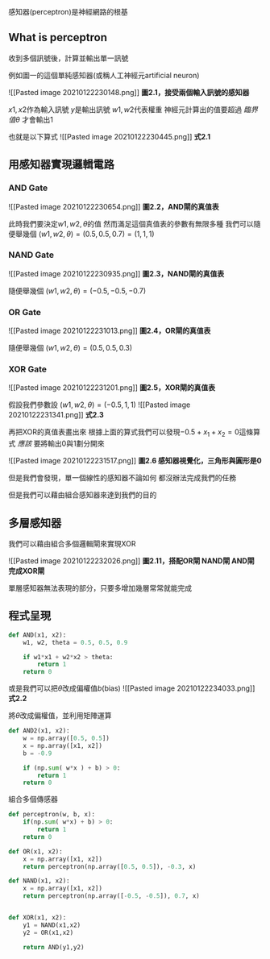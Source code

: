 感知器(perceptron)是神經網路的根基

## What is perceptron
收到多個訊號後，計算並輸出單一訊號

例如圖一的這個單純感知器(或稱人工神經元artificial neuron)

![[Pasted image 20210122230148.png]]
**圖2.1，接受兩個輸入訊號的感知器**

$x1,x2$作為輸入訊號
$y$是輸出訊號
$w1,w2$代表權重
神經元計算出的值要超過 *臨界值$\theta$* 才會輸出1

也就是以下算式
![[Pasted image 20210122230445.png]]
**式2.1**

## 用感知器實現邏輯電路

### AND Gate

![[Pasted image 20210122230654.png]]
**圖2.2，AND閘的真值表**

此時我們要決定$w1,w2,\theta$的值
然而滿足這個真值表的參數有無限多種
我們可以隨便舉幾個 $(w1,w2,\theta)=(0.5,0.5,0.7)=(1,1,1)$

### NAND Gate

![[Pasted image 20210122230935.png]]
**圖2.3，NAND閘的真值表**

隨便舉幾個 $(w1,w2,\theta)=(-0.5,-0.5,-0.7)$

### OR Gate

![[Pasted image 20210122231013.png]]
**圖2.4，OR閘的真值表**

隨便舉幾個 $(w1,w2,\theta)=(0.5,0.5,0.3)$

### XOR Gate

![[Pasted image 20210122231201.png]]
**圖2.5，XOR閘的真值表**

假設我們參數設 $(w1,w2,\theta)=(-0.5,1,1)$
![[Pasted image 20210122231341.png]]
**式2.3**

再把XOR的真值表畫出來
根據上面的算式我們可以發現$-0.5+x_1+x_2=0$這條算式
*應該* 要將輸出0與1劃分開來

![[Pasted image 20210122231517.png]]
**圖2.6 感知器視覺化，三角形與圓形是0**

但是我們會發現，單一個線性的感知器不論如何
都沒辦法完成我們的任務

但是我們可以藉由組合感知器來達到我們的目的

## 多層感知器

我們可以藉由組合多個邏輯閘來實現XOR

![[Pasted image 20210122232026.png]]
**圖2.11，搭配OR閘 NAND閘 AND閘 完成XOR閘**

單層感知器無法表現的部分，只要多增加幾層常常就能完成

## 程式呈現
```python
def AND(x1, x2):
    w1, w2, theta = 0.5, 0.5, 0.9

    if w1*x1 + w2*x2 > theta:
        return 1
    return 0
```

或是我們可以把$\theta$改成偏權值$b$(bias)
![[Pasted image 20210122234033.png]]
**式2.2**

將$\theta$改成偏權值，並利用矩陣運算
```python
def AND2(x1, x2):
    w = np.array([0.5, 0.5])
    x = np.array([x1, x2])
    b = -0.9

    if (np.sum( w*x ) + b) > 0:
        return 1
    return 0
```

組合多個傳感器
```python
def perceptron(w, b, x):
    if(np.sum( w*x) + b) > 0:
        return 1
    return 0

def OR(x1, x2):
    x = np.array([x1, x2])
    return perceptron(np.array([0.5, 0.5]), -0.3, x)

def NAND(x1, x2):
    x = np.array([x1, x2])
    return perceptron(np.array([-0.5, -0.5]), 0.7, x)


def XOR(x1, x2):
    y1 = NAND(x1,x2)
    y2 = OR(x1,x2)

    return AND(y1,y2)
```


